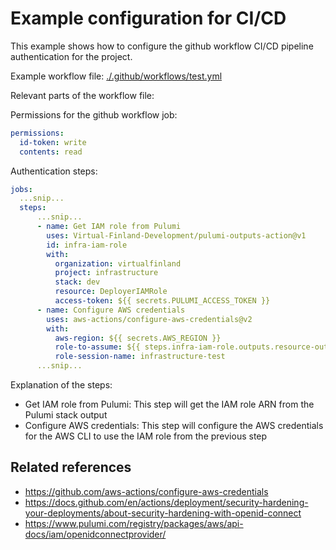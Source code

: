 # Example configuration for CI/CD

This example shows how to configure the github workflow CI/CD pipeline authentication for the project.

Example workflow file: [./.github/workflows/test.yml](./.github/workflows/test.yml)

Relevant parts of the workflow file:

Permissions for the github workflow job:

```yaml
permissions:
  id-token: write
  contents: read
```

Authentication steps:

```yaml
jobs:
  ...snip...
  steps:
      ...snip...
      - name: Get IAM role from Pulumi
        uses: Virtual-Finland-Development/pulumi-outputs-action@v1
        id: infra-iam-role
        with:
          organization: virtualfinland
          project: infrastructure
          stack: dev
          resource: DeployerIAMRole
          access-token: ${{ secrets.PULUMI_ACCESS_TOKEN }}
      - name: Configure AWS credentials
        uses: aws-actions/configure-aws-credentials@v2
        with:
          aws-region: ${{ secrets.AWS_REGION }}
          role-to-assume: ${{ steps.infra-iam-role.outputs.resource-output }}
          role-session-name: infrastructure-test
      ...snip...
```

Explanation of the steps:

- Get IAM role from Pulumi: This step will get the IAM role ARN from the Pulumi stack output
- Configure AWS credentials: This step will configure the AWS credentials for the AWS CLI to use the IAM role from the previous step

## Related references

- https://github.com/aws-actions/configure-aws-credentials
- https://docs.github.com/en/actions/deployment/security-hardening-your-deployments/about-security-hardening-with-openid-connect
- https://www.pulumi.com/registry/packages/aws/api-docs/iam/openidconnectprovider/

